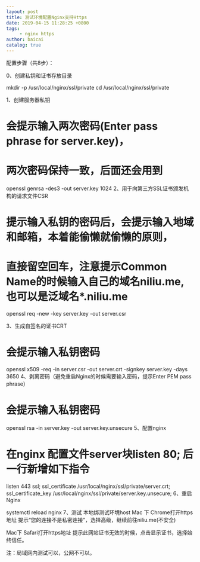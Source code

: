 ```yaml
---
layout: post
title: 测试环境配置Nginx支持Https
date: 2019-04-15 11:28:25 +0800
tags:
     - nginx https
author: baicai
catalog: true
---
```


配置步骤（共8步）：

0、创建私钥和证书存放目录

mkdir -p /usr/local/nginx/ssl/private
cd /usr/local/nginx/ssl/private

1、创建服务器私钥

# 会提示输入两次密码(Enter pass phrase for server.key)，
# 两次密码保持一致，后面还会用到
openssl genrsa -des3 -out server.key 1024
2、用于向第三方SSL证书颁发机构的请求文件CSR

# 提示输入私钥的密码后，会提示输入地域和邮箱，本着能偷懒就偷懒的原则，
# 直接留空回车，注意提示Common Name的时候输入自己的域名niliu.me, 也可以是泛域名*.niliu.me
openssl req -new -key server.key -out server.csr

3、生成自签名的证书CRT

# 会提示输入私钥密码
openssl x509 -req -in server.csr -out server.crt -signkey server.key -days 3650
4、剥离密码（避免重启Nginx的时候需要输入密码，提示Enter PEM pass phrase）

# 会提示输入私钥密码
openssl rsa -in server.key -out server.key.unsecure
5、配置nginx

# 在nginx 配置文件server块listen 80; 后一行新增如下指令
listen 443 ssl;
ssl_certificate /usr/local/nginx/ssl/private/server.crt;
ssl_certificate_key /usr/local/nginx/ssl/private/server.key.unsecure;
6、重启Nginx

systemctl reload nginx
7、测试
本地绑测试环境host
Mac 下 Chrome打开https地址
提示“您的连接不是私密连接”，选择高级，继续前往niliu.me(不安全)


Mac下 Safari打开https地址
提示此网站证书无效的时候，点击显示证书，选择始终信任。


注：局域网内测试可以，公网不可以。

